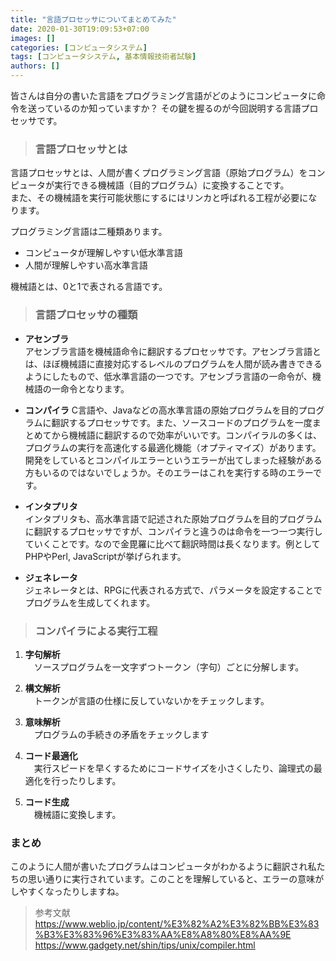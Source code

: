 ```yaml
---
title: "言語プロセッサについてまとめてみた"
date: 2020-01-30T19:09:53+07:00
images: []
categories: [コンピュータシステム]
tags: [コンピュータシステム, 基本情報技術者試験]
authors: []
---
```


皆さんは自分の書いた言語をプログラミング言語がどのようにコンピュータに命令を送っているのか知っていますか？
その鍵を握るのが今回説明する言語プロセッサです。

<!--more-->

> ### 言語プロセッサとは  

言語プロセッサとは、人間が書くプログラミング言語（原始プログラム）をコンピュータが実行できる機械語（目的プログラム）に変換することです。  
また、その機械語を実行可能状態にするにはリンカと呼ばれる工程が必要になります。

プログラミング言語は二種類あります。
- コンピュータが理解しやすい低水準言語
- 人間が理解しやすい高水準言語  


機械語とは、0と1で表される言語です。


> ### 言語プロセッサの種類  

- **アセンブラ**  
アセンブラ言語を機械語命令に翻訳するプロセッサです。アセンブラ言語とは、ほぼ機械語に直接対応するレベルのプログラムを人間が読み書きできるようにしたもので、低水準言語の一つです。アセンブラ言語の一命令が、機械語の一命令となります。  

- **コンパイラ**
C言語や、Javaなどの高水準言語の原始プログラムを目的プログラムに翻訳するプロセッサです。また、ソースコードのプログラムを一度まとめてから機械語に翻訳するので効率がいいです。コンパイラルの多くは、プログラムの実行を高速化する最適化機能（オプティマイズ）があります。
開発をしているとコンパイルエラーというエラーが出てしまった経験がある方もいるのではないでしょうか。そのエラーはこれを実行する時のエラーです。  

- **インタプリタ**  
インタプリタも、高水準言語で記述された原始プログラムを目的プログラムに翻訳するプロセッサですが、コンパイラと違うのは命令を一つ一つ実行していくことです。なので金毘羅に比べて翻訳時間は長くなります。例としてPHPやPerl, JavaScriptが挙げられます。  

- **ジェネレータ**  
ジェネレータとは、RPGに代表される方式で、パラメータを設定することでプログラムを生成してくれます。  


> ### コンパイラによる実行工程  
1. **字句解析**  
　ソースプログラムを一文字ずつトークン（字句）ごとに分解します。  

2. **構文解析**  
　トークンが言語の仕様に反していないかをチェックします。  

3. **意味解析**  
　プログラムの手続きの矛盾をチェックします  

4. **コード最適化**  
　実行スピードを早くするためにコードサイズを小さくしたり、論理式の最適化を行ったりします。  

5. **コード生成**  
　機械語に変換します。


### まとめ  
このように人間が書いたプログラムはコンピュータがわかるように翻訳され私たちの思い通りに実行されています。このことを理解していると、エラーの意味がしやすくなったりしますね。

>参考文献
https://www.weblio.jp/content/%E3%82%A2%E3%82%BB%E3%83%B3%E3%83%96%E3%83%AA%E8%A8%80%E8%AA%9E
https://www.gadgety.net/shin/tips/unix/compiler.html
